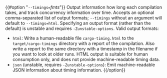 {{#option "`--timings=`_fmts_"}}
Output information how long each compilation takes, and track concurrency
information over time. Accepts an optional comma-separated list of output
formats; `--timings` without an argument will default to `--timings=html`.
Specifying an output format (rather than the default) is unstable and requires
`-Zunstable-options`. Valid output formats:

- `html`: Write a human-readable file `cargo-timing.html` to the
  `target/cargo-timings` directory with a report of the compilation. Also write
  a report to the same directory with a timestamp in the filename if you want
  to look at older runs. HTML output is suitable for human consumption only,
  and does not provide machine-readable timing data.
- `json` (unstable, requires `-Zunstable-options`): Emit machine-readable JSON
  information about timing information.
{{/option}}

